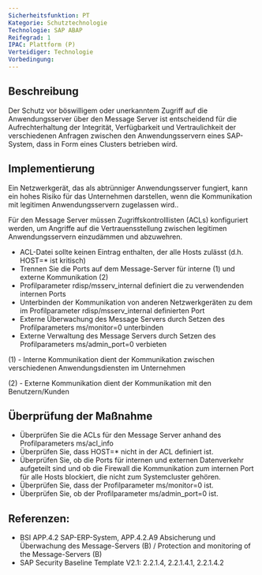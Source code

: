 ```yaml
---
Sicherheitsfunktion: PT
Kategorie: Schutztechnologie
Technologie: SAP ABAP
Reifegrad: 1
IPAC: Plattform (P)
Verteidiger: Technologie
Vorbedingung:
---
```


## Beschreibung

Der Schutz vor böswilligem oder unerkanntem Zugriff auf die Anwendungsserver über den Message Server ist entscheidend für die Aufrechterhaltung der Integrität, Verfügbarkeit und Vertraulichkeit der verschiedenen Anfragen zwischen den Anwendungsservern eines SAP-System, dass in Form eines Clusters betrieben wird.

## Implementierung

Ein Netzwerkgerät, das als abtrünniger Anwendungsserver fungiert, kann ein hohes Risiko für das Unternehmen darstellen, wenn die Kommunikation mit legitimen Anwendungsservern zugelassen wird..

Für den Message Server müssen Zugriffskontrolllisten (ACLs) konfiguriert werden, um Angriffe auf die Vertrauensstellung zwischen legitimen Anwendungsservern einzudämmen und abzuwehren.

- ACL-Datei sollte keinen Eintrag enthalten, der alle Hosts zulässt (d.h. HOST=* ist kritisch)
- Trennen Sie die Ports auf dem Message-Server für interne (1) und externe Kommunikation (2)
- Profilparameter rdisp/msserv_internal definiert die zu verwendenden internen Ports
- Unterbinden der Kommunikation von anderen Netzwerkgeräten zu dem im Profilparameter rdisp/msserv_internal definierten Port
- Externe Überwachung des Message Servers durch Setzen des Profilparameters ms/monitor=0 unterbinden
- Externe Verwaltung des Message Servers durch Setzen des Profilparameters ms/admin_port=0 verbieten

(1) - Interne Kommunikation dient der Kommunikation zwischen verschiedenen Anwendungsdiensten im Unternehmen

(2) - Externe Kommunikation dient der Kommunikation mit den Benutzern/Kunden

## Überprüfung der Maßnahme

- Überprüfen Sie die ACLs für den Message Server anhand des Profilparameters ms/acl_info
- Überprüfen Sie, dass HOST=* nicht in der ACL definiert ist.
- Überprüfen Sie, ob die Ports für internen und externen Datenverkehr aufgeteilt sind und ob die Firewall die Kommunikation zum internen Port für alle Hosts blockiert, die nicht zum Systemcluster gehören.
- Überprüfen Sie, dass der Profilparameter ms/monitor=0 ist.
- Überprüfen Sie, ob der Profilparameter ms/admin_port=0 ist.

## Referenzen:
- BSI APP.4.2 SAP-ERP-System, APP.4.2.A9 Absicherung und Überwachung des Message-Servers (B) / Protection and monitoring of the Message-Servers (B)
- SAP Security Baseline Template V2.1: 2.2.1.4, 2.2.1.4.1, 2.2.1.4.2
